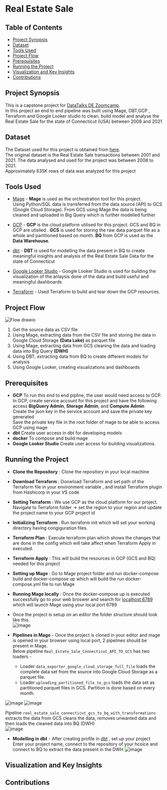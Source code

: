 
# Real Estate Sale

## Table of Contents
- [Project Synopsis](#project-synopsis)
- [Dataset](#dataset)
- [Tools Used](#tools-used)
- [Project Flow](#project-flow)
- [Prerequisites](#prerequisites)
- [Running the Project](#running-the-project)
- [Visualization and Key Insights](#visualization-and-key-insights)
- [Contributions](#contributions)

## Project Synopsis
This is a capstone project for [DataTalks DE Zoomcamp](https://github.com/DataTalksClub/data-engineering-zoomcamp/blob/main/README.md). <br>
In this project an end to end pipeline was built using Mage, DBT,GCP , Terraform and Google Looker studio to clean, build model and analyse the Real Estate Sale for the state of Connecticut (USA) between 2008 and 2021
## Dataset
The Dataset used for this project is obtained from [here](https://data.ct.gov/Housing-and-Development/Real-Estate-Sales-2001-2021-GL/5mzw-sjtu/about_data). <br>
The original dataset is the Real Estate Sale transactions between 2001 and 2021. The data analysed and used for the project was between 2008 to 2021. <br>
Approximately 635K rows of data was analyzed for this project
## Tools Used
- [Mage](https://www.mage.ai/) - **Mage** is used as the orchestration tool for this project. <br>
  Using Python/SQL data is transferred from the data source (API) to GCS (Google Cloud Storage). From GCS using Mage the data is being cleaned and uploaded in Big Query which is further modelled further

-  [GCP](https://cloud.google.com/storage?hl=en) - **GCP** is the cloud platform utilised for this project. GCS and BQ in GCP are utislied . **GCS** is used for storing the raw data parquet file as a whole and partitioned based on month. **BQ** from GCP is used as the **Data Warehouse**.
  
-  [dbt](https://auth.cloud.getdbt.com/) - **DBT** is used for modelling the data present in BQ to create meaningful insights and analysis of the Real Estate Sale Data for the state of Connecticut
  
-  [Google Looker Studio](https://lookerstudio.google.com/overview) - Google Looker Studio is used for building the visualization of the anlaysis done of the data and build useful and meaningful dashboards

-  [Terraform](https://www.terraform.io/) - Used Terraform to build and tear down the GCP resources.
## Project Flow
![Flow drawio](https://github.com/joyrijith/Real_Estate_Sale_Connecticut/assets/89081604/23d6fda6-186a-4c82-ac3a-7d1d9e88c3db)


1. Get the source data as CSV file <br>
2. Using Mage, extracting data from the CSV file and storing the data in Google Cloud Storage **(Data Lake)** as parquet file <br>
3. Using Mage, extracting data from GCS cleaning the data and loading data into Big Query **(DWH)** <br>
4. Using DBT, extracting data from BQ to create different models for analysis <br>
5. Using Google Looker, creating visualizations and dashboards <br>

## Prerequisites
- **GCP**
 To run this end to end pipline, the user would need access to GCP. <br>
 In GCP, create service account for this project and have the following access **BigQuery Admin**, **Storage Admin**, and **Compute Admin** <br>
 Create the json key in the service account and save the private key generated <br>
 Save the private key file in the root folder of mage to be able to access GCP using mage
- **dbt** Create user access in dbt for developing models
- **docker** To compose and build mage 
- **Google Looker Studio**  Create user access for building visualizations.
## Running the Project
- **Clone the Repository** : Clone the repository in your local machine
- **Download Terraform** : Donwload Terraform and set path of the Terraform file in your environment variable , and install Terraform plugin from Hashicorp in your VS code
- **Setting Terraform** : We use GCP as the cloud platform for our project. Navigate to Terraform folder -> set the region to your region and update the  project name to your GCP project id
- **Initializing Terraform** :  Run terraform init which will set your working directory having congiguration files.
- **Terraform Plan** : Execute terraform plan which shows the changes that are done in the config which will take affect when Terraform Apply in executed.
- **Terraform Apply** : This will build the resources in GCP (GCS and BQ) needed for this project
- **Setting up Mage** : Go to Mage project folder and run docker-compose build and docker-compose up which will build the run docker-compose.yml file to run Mage
- **Running Mage locally** : Once the docker-compose up is executed successfully go to your web broswer and search for [localhost:6789](http://localhost:6789/overview?tab=week) which will launch Mage using your local port 6789
- Once the project is setup on an editor the folder structure should look like this.<br>
![image](https://github.com/joyrijith/Real_Estate_Sale_Connecticut/assets/89081604/7d1330d6-00cc-45bf-a609-ff02411fe750)

- **Pipelines in Mage** - Once the project is cloned in your editor and mage is opened in your browser using local port, 2 pipelines should be present in Mage. <br>
Below pipeline `Real_Estate_Sale_Connecticut_API_TO_GCS` has two loaders -
  - Loader `data_exporter_google_cloud_storage_full_file` loads the complete data set from the source into Google Cloud Storage as a parquet file. <br>
  - Loader `uploading_partitioned_file_to_gcs` loads the data set as partitioned parquet files in GCS. Partition is done based on every month.<br>
  
![image](https://github.com/joyrijith/Real_Estate_Sale_Connecticut/assets/89081604/cf2e21b8-3590-471a-b76c-8583171745ca)
![image](https://github.com/joyrijith/Real_Estate_Sale_Connecticut/assets/89081604/848bd806-134e-48a0-9640-ca13728fc3a5)

Pipeline `real_estate_sale_connecticut_gcs_to_bq_with_transformations` extracts the data from GCS cleans the data, removes unwanted data and then loads the cleaned data into BQ (DWH) <br>
![image](https://github.com/joyrijith/Real_Estate_Sale_Connecticut/assets/89081604/7dfc515b-df79-4524-8a07-6f13bac62cd6)

- **Modelling in dbt** - After creating profile in [dbt](https://auth.cloud.getdbt.com/) , set up your project <br>
Enter your project name, connect to the repository of your hcoice and connect to BQ to extract the data present in the DWH
![image](https://github.com/joyrijith/Real_Estate_Sale_Connecticut/assets/89081604/bb45dcdb-076a-4aad-8768-0cb08d66a3e8)

  

  
## Visualization and Key Insights 
## Contributions
